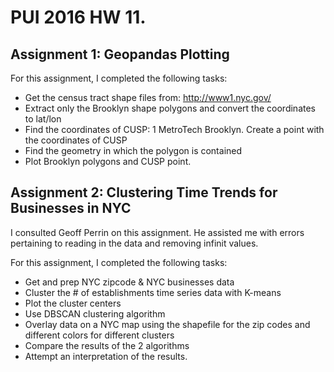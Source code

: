 # PUI 2016 HW 11.

## Assignment 1: Geopandas Plotting 

For this assignment, I completed the following tasks:
- Get the census tract shape files from: http://www1.nyc.gov/ 
- Extract only the Brooklyn shape polygons and convert the coordinates to lat/lon
- Find the coordinates of CUSP: 1 MetroTech Brooklyn. Create a point with the coordinates of CUSP
- Find the geometry in which the polygon is contained
- Plot Brooklyn polygons and CUSP point.

## Assignment 2: Clustering Time Trends for Businesses in NYC 
I consulted Geoff Perrin on this assignment. He assisted me with errors pertaining to reading in the data and removing infinit values.

For this assignment, I completed the following tasks:
- Get and prep NYC zipcode & NYC businesses data
- Cluster the # of establishments time series data with K-means 
- Plot the cluster centers 
- Use DBSCAN clustering algorithm
- Overlay data on a NYC map using the shapefile for the zip codes and different colors for different clusters
- Compare the results of the 2 algorithms
- Attempt an interpretation of the results. 
